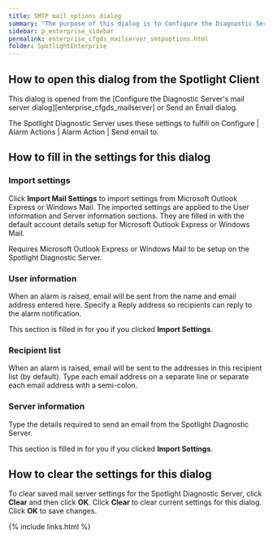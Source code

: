 ```yaml
---
title: SMTP mail options dialog
summary: "The purpose of this dialog is to Configure the Diagnostic Server's mail server."
sidebar: p_enterprise_sidebar
permalink: enterprise_cfgds_mailserver_smtpoptions.html
folder: SpotlightEnterprise
---
```



## How to open this dialog from the Spotlight Client

This dialog is opened from the [Configure the Diagnostic Server's mail server dialog][enterprise_cfgds_mailserver] or Send an Email dialog.

The Spotlight Diagnostic Server uses these settings to fulfill on Configure \| Alarm Actions \| Alarm Action \| Send email to.


## How to fill in the settings for this dialog

### Import settings

Click **Import Mail Settings** to import settings from Microsoft Outlook Express or Windows Mail. The imported settings are applied to the User information and Server information sections. They are filled in with the default account details setup for Microsoft Outlook Express or Windows Mail.

Requires Microsoft Outlook Express or Windows Mail to be setup on the Spotlight Diagnostic Server.

### User information

When an alarm is raised, email will be sent from the name and email address entered here. Specify a Reply address so recipients can reply to the alarm notification.

This section is filled in for you if you clicked **Import Settings**.

### Recipient list

When an alarm is raised, email will be sent to the addresses in this recipient list (by default). Type each email address on a separate line or separate each email address with a semi-colon.

### Server information

Type the details required to send an email from the Spotlight Diagnostic Server.

This section is filled in for you if you clicked **Import Settings**.

## How to clear the settings for this dialog

To clear saved mail server settings for the Spotlight Diagnostic Server, click **Clear** and then click **OK**. Click **Clear** to clear current settings for this dialog. Click **OK** to save changes.

{% include links.html %}
